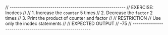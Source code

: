 // ---------------------------------------------------------
// EXERCISE: Incdecs
//
//  1. Increase the `counter` 5 times
//  2. Decrease the `factor` 2 times
//  3. Print the product of counter and factor
//
// RESTRICTION
//  Use only the incdec statements
//
// EXPECTED OUTPUT
//  -75
// ---------------------------------------------------------